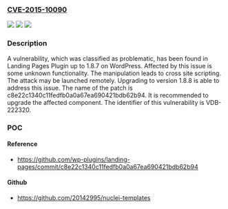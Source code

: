 ### [CVE-2015-10090](https://cve.mitre.org/cgi-bin/cvename.cgi?name=CVE-2015-10090)
![](https://img.shields.io/static/v1?label=Product&message=Landing%20Pages%20Plugin&color=blue)
![](https://img.shields.io/static/v1?label=Version&message=%3D%201.8.0%20&color=brighgreen)
![](https://img.shields.io/static/v1?label=Vulnerability&message=CWE-79%20Cross%20Site%20Scripting&color=brighgreen)

### Description

A vulnerability, which was classified as problematic, has been found in Landing Pages Plugin up to 1.8.7 on WordPress. Affected by this issue is some unknown functionality. The manipulation leads to cross site scripting. The attack may be launched remotely. Upgrading to version 1.8.8 is able to address this issue. The name of the patch is c8e22c1340c11fedfb0a0a67ea690421bdb62b94. It is recommended to upgrade the affected component. The identifier of this vulnerability is VDB-222320.

### POC

#### Reference
- https://github.com/wp-plugins/landing-pages/commit/c8e22c1340c11fedfb0a0a67ea690421bdb62b94

#### Github
- https://github.com/20142995/nuclei-templates

